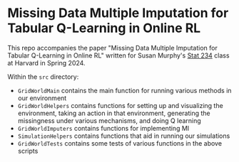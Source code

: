 # Missing Data Multiple Imputation for Tabular Q-Learning in Online RL
This repo accompanies the paper "Missing Data Multiple Imputation for Tabular Q-Learning in Online RL" written for Susan Murphy's [Stat 234](https://people.seas.harvard.edu/~samurphy/teaching/stat234spring2024/syllabus.htm)  class at Harvard in Spring 2024.

Within the `src` directory:

* `GridWorldMain` contains the main function for running various methods in our environment
* `GridWorldHelpers` contains functions for setting up and visualizing the environment, taking an action in that environment, generating the missingness under various mechanisms, and doing Q learning
* `GridWorldImputers` contains functions for implementing MI
* `SimulationHelpers` contains functions that aid in running our simulations
* `GridWorldTests` contains some tests of various functions in the above scripts



